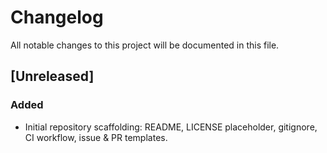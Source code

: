 # Changelog

All notable changes to this project will be documented in this file.

## [Unreleased]

### Added

- Initial repository scaffolding: README, LICENSE placeholder, gitignore, CI workflow, issue & PR templates.

